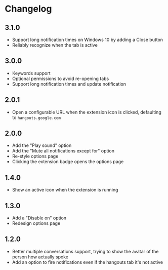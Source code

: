 # Changelog

## 3.1.0

- Support long notification times on Windows 10 by adding a Close button
- Reliably recognize when the tab is active

## 3.0.0

- Keywords support
- Optional permissions to avoid re-opening tabs
- Support long notification times and update notification

## 2.0.1

- Open a configurable URL when the extension icon is clicked, defaulting to `hangouts.google.com`

## 2.0.0

- Add the "Play sound" option
- Add the "Mute all notifications except for" option
- Re-style options page
- Clicking the extension badge opens the options page

## 1.4.0

- Show an active icon when the extension is running

## 1.3.0

- Add a "Disable on" option
- Redesign options page

## 1.2.0

- Better multiple conversations support, trying to show the avatar of the person how actually spoke
- Add an option to fire notifications even if the hangouts tab it's not active

